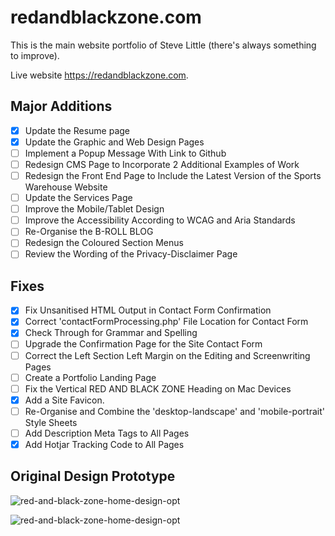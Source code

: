 # redandblackzone.com

This is the main website portfolio of Steve Little (there's always something to improve).

Live website https://redandblackzone.com.

## Major Additions

- [x] Update the Resume page
- [x] Update the Graphic and Web Design Pages
- [ ] Implement a Popup Message With Link to Github
- [ ] Redesign CMS Page to Incorporate 2 Additional Examples of Work
- [ ] Redesign the Front End Page to Include the Latest Version of the Sports Warehouse Website
- [ ] Update the Services Page
- [ ] Improve the Mobile/Tablet Design
- [ ] Improve the Accessibility According to WCAG and Aria Standards
- [ ] Re-Organise the B-ROLL BLOG
- [ ] Redesign the Coloured Section Menus
- [ ] Review the Wording of the Privacy-Disclaimer Page

## Fixes

- [x] Fix Unsanitised HTML Output in Contact Form Confirmation
- [x] Correct 'contactFormProcessing.php' File Location for Contact Form
- [x] Check Through for Grammar and Spelling
- [ ] Upgrade the Confirmation Page for the Site Contact Form
- [ ] Correct the Left Section Left Margin on the Editing and Screenwriting Pages
- [ ] Create a Portfolio Landing Page
- [ ] Fix the Vertical RED AND BLACK ZONE Heading on Mac Devices
- [x] Add a Site Favicon.
- [ ] Re-Organise and Combine the 'desktop-landscape' and 'mobile-portrait' Style Sheets
- [ ] Add Description Meta Tags to All Pages
- [x] Add Hotjar Tracking Code to All Pages

## Original Design Prototype

![red-and-black-zone-home-design-opt](https://redandblackzone.com/images/red-and-black-zone-home-design.png)

![red-and-black-zone-home-design-opt](https://redandblackzone.com/images/red-and-black-zone-contacts-design.png)

